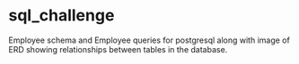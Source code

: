 # sql_challenge
Employee schema and Employee queries for postgresql along with image of ERD showing relationships between tables in the database.